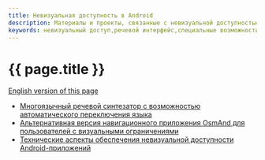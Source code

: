 ```yaml
---
title: Невизуальная доступность в Android
description: Материалы и проекты, связанные с невизуальной доступностью в Android
keywords: невизуальный доступ,речевой интерфейс,специальные возможности,Android
---
```


# {{ page.title }}

[English version of this page](index.md)

- [Многоязычный речевой синтезатор с возможностью автоматического переключения языка](smartvoice/index-ru.md)
- [Альтернативная версия навигационного приложения OsmAnd для пользователей с визуальными ограничениями](osmand/index-ru.md)
- [Технические аспекты обеспечения невизуальной доступности Android-приложений](http://poretsky.homelinux.net/android/AndroidAppAccessibility.html)
